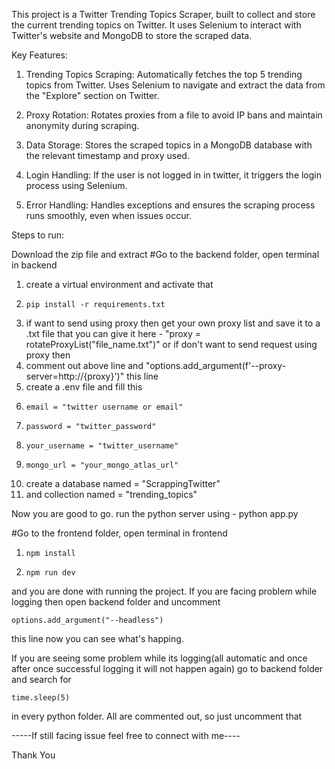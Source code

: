 This project is a Twitter Trending Topics Scraper, built to collect and store the current trending topics on Twitter. It uses Selenium to interact with Twitter's website and MongoDB to store the scraped data.

Key Features:

1. Trending Topics Scraping:
  Automatically fetches the top 5 trending topics from Twitter.
  Uses Selenium to navigate and extract the data from the "Explore" section on Twitter.

2. Proxy Rotation:
  Rotates proxies from a file to avoid IP bans and maintain anonymity during scraping.

3. Data Storage:
  Stores the scraped topics in a MongoDB database with the relevant timestamp and proxy used.

4. Login Handling:
  If the user is not logged in in twitter, it triggers the login process using Selenium.

5. Error Handling:
  Handles exceptions and ensures the scraping process runs smoothly, even when issues occur.

Steps to run:

Download the zip file and extract
    #Go to the backend folder, open terminal in backend
1. create a virtual environment and activate that
2.     pip install -r requirements.txt
3. if want to send using proxy then get your own proxy list and save it to a .txt file that you can give it here  - "proxy = rotateProxyList("file_name.txt")" or if don't want to send request using proxy then
4.   comment out above line and "options.add_argument(f'--proxy-server=http://{proxy}')" this line
5.   create a .env file and fill this
6.     email = "twitter username or email"
7.     password = "twitter_password"
8.     your_username = "twitter_username"
9.     mongo_url = "your_mongo_atlas_url"

10. create a database named = "ScrappingTwitter"
11. and collection named = "trending_topics"

Now you are good to go. run the python server using - python app.py

  #Go to the frontend folder, open terminal in frontend
1.     npm install
2.     npm run dev

and you are done with running the project. If you are facing problem while logging then open backend folder and uncomment

    options.add_argument("--headless") 
this line now you can see what's happing.

If you are seeing some problem while its logging(all automatic and once after once successful logging it will not happen again) go to backend folder and search for 

    time.sleep(5) 
in every python folder. All are commented out, so just uncomment that

-----If still facing issue feel free to connect with me----

Thank You

